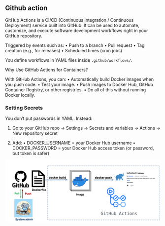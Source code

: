 ## Github action

GitHub Actions is a CI/CD (Continuous Integration / Continuous Deployment) service built into GitHub. It can be used to automate, customize, and execute software development workflows right in your GitHub repository.

Triggered by events such as:
• Push to a branch
• Pull request
• Tag creation (e.g., for releases)
• Scheduled times (cron jobs)

You define workflows in YAML files inside `.github/workflows/`.

Why Use GitHub Actions for Containers?

With GitHub Actions, you can:
• Automatically build Docker images when you push code.
• Test your image.
• Push images to Docker Hub, GitHub Container Registry, or other registries.
• Do all of this without running Docker locally.

### Setting Secrets

You don’t put passwords in YAML.
Instead:

1. Go to your GitHub repo → Settings → Secrets and variables → Actions → New repository secret

2. Add:
   • DOCKER_USERNAME = your Docker Hub username
   • DOCKER_PASSWORD = your Docker Hub access token (or password, but token is safer)

![Github Action](images/github_action.png)
